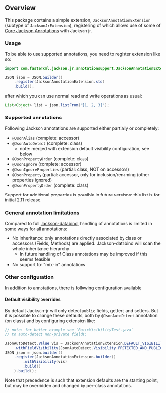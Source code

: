 ## Overview

This package contains a simple extension, `JacksonAnnotationExtension` (subtype of
`JacksonJrExtension`), registering of which allows use of some of
[Core Jackson Annotations](/FasterXML/jackson-annotations) with Jackson jr.

### Usage

To be able to use supported annotations, you need to register extension like so:

```java
import com.fasterxml.jackson.jr.annotationsupport.JacksonAnnotationExtension;

JSON json = JSON.builder()
    .register(JacksonAnnotationExtension.std)
    .build();
```

after which you can use normal read and write operations as usual:

```java
List<Object> list = json.listFrom("[1, 2, 3]");
```

### Supported annotations

Following Jackson annotations are supported either partially or completely:

* `@JsonAlias` (complete: accessor)
* `@JsonAutoDetect` (complete: class)
    * note: merged with extension default visibility configuration, see below
* `@JsonPropertyOrder` (complete: class)
* `@JsonIgnore` (complete: accessor)
* `@JsonIgnoreProperties` (partial: class, NOT on accessors)
* `@JsonProperty` (partial: accessor, only for inclusion/renaming (other properties ignored)
* `@JsonPropertyOrder` (complete: class)

Support for additional properties is possible in future versions: this list is for initial 2.11 release.

### General annotation limitations

Compared to full [Jackson-databind](/FasterXML/jackson-databind), handling of annotations is
limited in some ways for all annotations:

* No inheritance: only annotations directly associated by class or accessors (Fields,
  Methods) are applied. Jackson-databind will scan the whole inheritance hierarchy
    * In future handling of Class annotations may be improved if this seems feasible
* No support for "mix-in" annotations

### Other configuration

In addition to annotations, there is following configuration available

#### Default visibility overrides

By default Jackson-jr will only detect `public` fields, getters and setters. But it is possible to
change these defaults; both by `@JsonAutoDetect` annotation (on class) and by configuring extension like:

```java
// note: for better example see `BasicVisibilityTest.java`
// to auto-detect non-private fields:

JsonAutoDetect.Value vis = JacksonAnnotationExtension.DEFAULT_VISIBILITY
    .withFieldVisibility(JsonAutoDetect.Visibility.PROTECTED_AND_PUBLIC);
JSON json = json.builder()
    .register(JacksonAnnotationExtension.builder()
        .withVisibility(vis)
        .build()
    ).build();
```

Note that precedence is such that extension defaults are the starting point, but may be overridden and
changed by per-class annotations.

